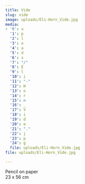 ```yaml
---
title: Vide
slug: vide
image: uploads/Eli-Horn_Vide.jpg
media:
- '0': u
  '1': p
  '2': l
  '3': o
  '4': a
  '5': d
  '6': s
  '7': "/"
  '8': E
  '9': l
  '10': i
  '11': "-"
  '12': H
  '13': o
  '14': r
  '15': n
  '16': _
  '17': V
  '18': i
  '19': d
  '20': e
  '21': "."
  '22': j
  '23': p
  '24': g
  file: uploads/Eli-Horn_Vide.jpg
file: uploads/Eli-Horn_Vide.jpg

---
```

Pencil on paper  
23 x 56 cm